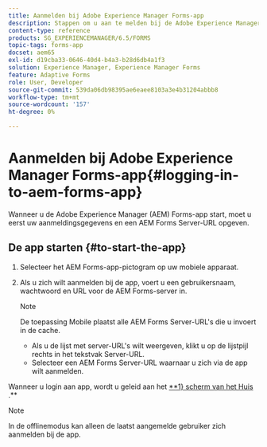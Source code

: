```yaml
---
title: Aanmelden bij Adobe Experience Manager Forms-app
description: Stappen om u aan te melden bij de Adobe Experience Manager Forms-app.
content-type: reference
products: SG_EXPERIENCEMANAGER/6.5/FORMS
topic-tags: forms-app
docset: aem65
exl-id: d19cba33-0646-40d4-b4a3-b28d6db4a1f3
solution: Experience Manager, Experience Manager Forms
feature: Adaptive Forms
role: User, Developer
source-git-commit: 539da06db98395ae6eaee8103a3e4b31204abbb8
workflow-type: tm+mt
source-wordcount: '157'
ht-degree: 0%

---
```


# Aanmelden bij Adobe Experience Manager Forms-app{#logging-in-to-aem-forms-app}

Wanneer u de Adobe Experience Manager (AEM) Forms-app start, moet u eerst uw aanmeldingsgegevens en een AEM Forms Server-URL opgeven.

## De app starten {#to-start-the-app}

1. Selecteer het AEM Forms-app-pictogram op uw mobiele apparaat.
1. Als u zich wilt aanmelden bij de app, voert u een gebruikersnaam, wachtwoord en URL voor de AEM Forms-server in.

   >[!NOTE]
   >
   >De toepassing Mobile plaatst alle AEM Forms Server-URL&#39;s die u invoert in de cache.
   >
   >    * Als u de lijst met server-URL&#39;s wilt weergeven, klikt u op de lijstpijl rechts in het tekstvak Server-URL.
   >    * Selecteer een AEM Forms Server-URL waarnaar u zich via de app wilt aanmelden.

Wanneer u login aan app, wordt u geleid aan het [**1} scherm van het Huis ](../../forms/using/home-screen.md).**

>[!NOTE]
>
>In de offlinemodus kan alleen de laatst aangemelde gebruiker zich aanmelden bij de app.
